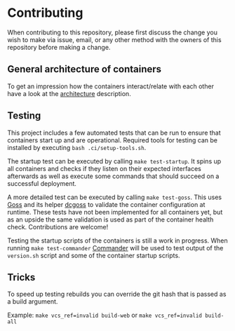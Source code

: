 # Contributing

When contributing to this repository, please first discuss the change you wish to make via issue, email, or any other method with the owners of this repository before making a change.

## General architecture of containers

To get an impression how the containers interact/relate with each other have a look at the [architecture](architecture.md) description.

## Testing

This project includes a few automated tests that can be run to ensure that containers start up and are operational. Required tools for testing can be installed by executing `bash .ci/setup-tools.sh`.

The startup test can be executed by calling `make test-startup`. It spins up all containers and checks if they listen on their expected interfaces afterwards as well as execute some commands that should succeed on a successful deployment.

A more detailed test can be executed by calling `make test-goss`. This uses [Goss](https://github.com/aelsabbahy/goss) and its helper [dcgoss](https://github.com/aelsabbahy/goss/tree/master/extras/dcgoss) to validate the container configuration at runtime. These tests have not been implemented for all containers yet, but as an upside the same validation is used as part of the container health check. Contributions are welcome!

Testing the startup scripts of the containers is still a work in progress. When running `make test-commander` [Commander](https://github.com/SimonBaeumer/commander) will be used to test output of the `version.sh` script and some of the container startup scripts.

## Tricks

To speed up testing rebuilds you can override the git hash that is passed as a build argument.

Example: `make vcs_ref=invalid build-web` or `make vcs_ref=invalid build-all`

